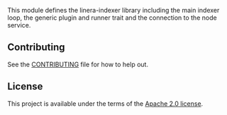 <!-- cargo-rdme start -->

This module defines the linera-indexer library including the main indexer loop,
the generic plugin and runner trait and the connection to the node service.

<!-- cargo-rdme end -->

## Contributing

See the [CONTRIBUTING](../CONTRIBUTING.md) file for how to help out.

## License

This project is available under the terms of the [Apache 2.0 license](../LICENSE).
